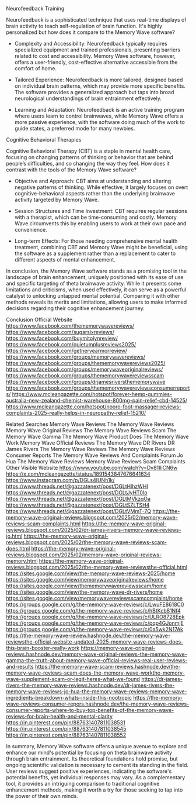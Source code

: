 Neurofeedback Training



Neurofeedback is a sophisticated technique that uses real-time displays of brain activity to teach self-regulation of brain function. It's highly personalized but how does it compare to the Memory Wave software?

- Complexity and Accessibility: Neurofeedback typically requires specialized equipment and trained professionals, presenting barriers related to cost and accessibility. Memory Wave software, however, offers a user-friendly, cost-effective alternative accessible from the comfort of home.

- Tailored Experience: Neurofeedback is more tailored, designed based on individual brain patterns, which may provide more specific benefits. The software provides a generalized approach but taps into broad neurological understandings of brain entrainment effectively.

- Learning and Adaptation: Neurofeedback is an active training program where users learn to control brainwaves, while Memory Wave offers a more passive experience, with the software doing much of the work to guide states, a preferred mode for many newbies.



Cognitive Behavioral Therapies



Cognitive Behavioral Therapy (CBT) is a staple in mental health care, focusing on changing patterns of thinking or behavior that are behind people’s difficulties, and so changing the way they feel. How does it contrast with the tools of the Memory Wave software?



- Objective and Approach: CBT aims at understanding and altering negative patterns of thinking. While effective, it largely focuses on overt cognitive-behavioral aspects rather than the underlying brainwave activity targeted by Memory Wave.



- Session Structures and Time Investment: CBT requires regular sessions with a therapist, which can be time-consuming and costly. Memory Wave circumvents this by enabling users to work at their own pace and convenience.



- Long-term Effects: For those needing comprehensive mental health treatment, combining CBT and Memory Wave might be beneficial, using the software as a supplement rather than a replacement to cater to different aspects of mental enhancement.



In conclusion, the Memory Wave software stands as a promising tool in the landscape of brain enhancement, uniquely positioned with its ease of use and specific targeting of theta brainwave activity. While it presents some limitations and criticisms, when used effectively, it can serve as a powerful catalyst to unlocking untapped mental potential. Comparing it with other methods reveals its merits and limitations, allowing users to make informed decisions regarding their cognitive enhancement journey.



Conclusion
Official Website
https://www.facebook.com/thememorywavereviews/
https://www.facebook.com/sugarsixreviews/ 
https://www.facebook.com/buymitolynreview/ 
https://www.facebook.com/quietumplusreviews2025/ 
https://www.facebook.com/getnervearmorreview/ 
https://www.facebook.com/groups/memorywavereviews/ 
https://www.facebook.com/groups/thememorywavereviews2025/ 
https://www.facebook.com/groups/memorywaveoriginalreviews/ 
https://www.facebook.com/groups/thememorywavereviewsscam 
https://www.facebook.com/groups/drjamesriversthememorywave 
https://www.facebook.com/groups/thememorywavereviewsconsumerreports/ 
https://www.mcleangazette.com/hotspot/forever-hemp-gummies-australia-new-zealand-chemist-warehouse-800mg-pain-relief-cbd-14525/ 
https://www.mcleangazette.com/hotspot/nooro-foot-massager-reviews-complaints-2025-really-helps-in-neuropathy-relief-15210/ 

Related Searches
Memory Wave Reviews
The Memory Wave Reviews
Memory Wave Original Reviews
The Memory Wave Reviews Scam
The Memory Wave Gamma
The Memory Wave Product
Does The Memory Wave Work
Memory Wave Official Reviews
The Memory Wave DR Rivers
DR James Rivers The Memory Wave Reviews
The Memory Wave Reviews Consumer Reports
The Memory Wave Reviews And Complaints Forum
Jo Hua The Memory Wave Reviews
Memory Wave Reviews Scam Complaints
Other Visible Website
https://www.youtube.com/watch?v=Dv81IliCN6w 
https://x.com/mcleangazette/status/1891543847676641634 
https://www.instagram.com/p/DGLs4IUNh1k/ 
https://www.threads.net/@gazzatenext/post/DGLtHlhzWHI 
https://www.threads.net/@gazzatenext/post/DGLtJyHT0Io 
https://www.threads.net/@gazzatenext/post/DGLtMVkzqOa 
https://www.threads.net/@gazzatenext/post/DGLtSZLTSH4 
https://www.threads.net/@gazzatenext/post/DGLtVMmT-7Q 
https://the-memory-wave-original-reviews.blogspot.com/2025/02/memory-wave-reviews-scam-complaints.html 
https://the-memory-wave-original-reviews.blogspot.com/2025/02/dr-james-rivers-memory-wave-reviews-jo.html 
https://the-memory-wave-original-reviews.blogspot.com/2025/02/the-memory-wave-reviews-scam-does.html 
https://the-memory-wave-original-reviews.blogspot.com/2025/02/memory-wave-original-reviews-memory.html 
https://the-memory-wave-original-reviews.blogspot.com/2025/02/the-memory-wave-reviewsthe-official.html 
https://sites.google.com/view/the-memory-wave-reviews-2025/home 
https://sites.google.com/view/memorywaveoriginalreviews/home 
https://sites.google.com/view/thememorywavereviewsscam/home 
https://sites.google.com/view/the-memory-wave-dr-rivers/home 
https://sites.google.com/view/memorywavereviewsscamcomplaint/home 
https://groups.google.com/g/the-memory-wave-reviews/c/LwuFE8618C0 
https://groups.google.com/g/the-memory-wave-reviews/c/hBtKcb81Nf4 
https://groups.google.com/g/the-memory-wave-reviews/c/ULRO8728Epk 
https://groups.google.com/g/the-memory-wave-reviews/c/pqp4GJonmjE 
https://groups.google.com/g/the-memory-wave-reviews/c/0a5wk2N17Ak 
https://the-memory-wave-review.hashnode.dev/the-memory-wave-reviewsthe-official-website-updated-2025-memory-wave-reviews-does-this-brain-booster-really-work 
https://memory-wave-original-reviews.hashnode.dev/memory-wave-original-reviews-the-memory-wave-gamma-the-truth-about-memory-wave-official-reviews-real-user-reviews-and-results 
https://the-memory-wave-scam-reviews.hashnode.dev/the-memory-wave-reviews-scam-does-the-memory-wave-workthe-memory-wave-supplement-scam-or-legit-heres-what-we-found 
https://dr-james-rivers-the-memory-wave-reviews.hashnode.dev/dr-james-rivers-the-memory-wave-reviews-jo-hua-the-memory-wave-reviews-memory-wave-ingredients-breakdown-whats-inside-this-nootropic 
https://the-memory-wave-reviews-consumer-repors.hashnode.dev/the-memory-wave-reviews-consumer-reports-where-to-buy-top-benefits-of-the-memory-wave-reviews-for-brain-health-and-mental-clarity 
https://in.pinterest.com/pin/887631407811038531
https://in.pinterest.com/pin/887631407811038545
https://in.pinterest.com/pin/887631407811038552



In summary, Memory Wave software offers a unique avenue to explore and enhance our mind's potential by focusing on theta brainwave activity through brain entrainment. Its theoretical foundations hold promise, but ongoing scientific validation is necessary to cement its standing in the field. User reviews suggest positive experiences, indicating the software's potential benefits, yet individual responses may vary. As a complementary tool, it provides an intriguing comparison to traditional cognitive enhancement methods, making it worth a try for those seeking to tap into the power of their own minds.
